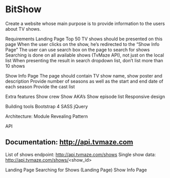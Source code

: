 
# BitShow 

Create a website whose main purpose is to provide information to the users about TV shows.

Requirements 
Landing Page
Top 50 TV shows should be presented on this page
When the user clicks on the show, he’s redirected to the “Show Info Page”
The user can use search box on the page to search for shows
Searching is done on all available shows (TvMaze API), not just on the local list
When presenting the result in search dropdown list, don’t list more than 10 shows

Show Info Page
The page should contain TV show name, show poster and description
Provide number of seasons as well as the start and end date of each season
Provide the cast list

Extra features
Show crew
Show AKA’s
Show episode list
Responsive design

Building tools
    Bootstrap 4
    SASS
    jQuery

Architecture:
    Module Revealing Pattern
    
API
## Documentation: http://api.tvmaze.com
List of shows endpoint: http://api.tvmaze.com/shows
Single show data: http://api.tvmaze.com/shows/<show_id>

Landing Page
Searching for Shows (Landing Page)
Show Info Page
